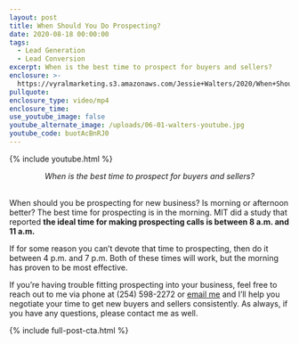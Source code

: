 ```yaml
---
layout: post
title: When Should You Do Prospecting?
date: 2020-08-18 00:00:00
tags:
  - Lead Generation
  - Lead Conversion
excerpt: When is the best time to prospect for buyers and sellers?
enclosure: >-
  https://vyralmarketing.s3.amazonaws.com/Jessie+Walters/2020/When+Should+You+Do+Prospecting_.mp4
pullquote:
enclosure_type: video/mp4
enclosure_time:
use_youtube_image: false
youtube_alternate_image: /uploads/06-01-walters-youtube.jpg
youtube_code: buotAcBnRJ0
---
```


{% include youtube.html %}

<center><em>When is the best time to prospect for buyers and sellers?</em></center>

<br>When should you be prospecting for new business? Is morning or afternoon better? The best time for prospecting is in the morning. MIT did a study that reported **the ideal time for making prospecting calls is between 8 a.m. and 11 a.m.**

If for some reason you can’t devote that time to prospecting, then do it between 4 p.m. and 7 p.m. Both of these times will work, but the morning has proven to be most effective.

If you’re having trouble fitting prospecting into your business, feel free to reach out to me via phone at (254) 598-2272 or <u><a href="mailto:jessie@jdwaltersrealestate.com">email me</a></u>&nbsp;and I’ll help you negotiate your time to get new buyers and sellers consistently. As always, if you have any questions, please contact me as well.

{% include full-post-cta.html %}